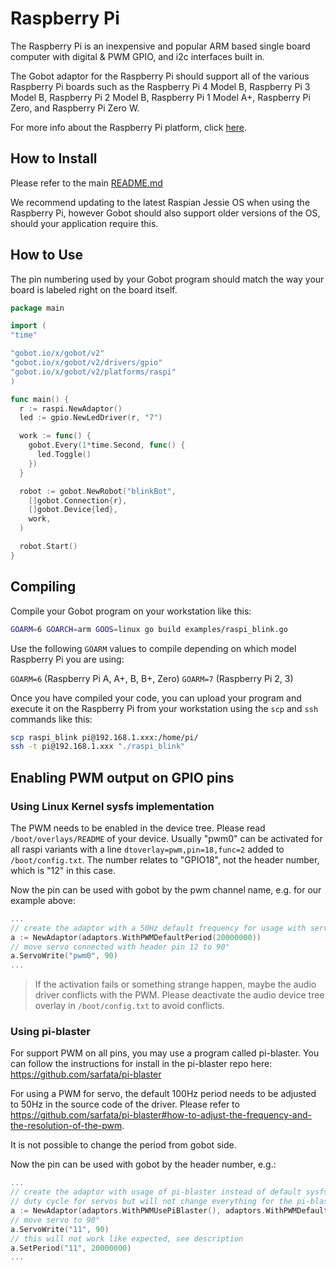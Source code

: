 # Raspberry Pi

The Raspberry Pi is an inexpensive and popular ARM based single board computer with digital & PWM GPIO, and i2c interfaces
built in.

The Gobot adaptor for the Raspberry Pi should support all of the various Raspberry Pi boards such as the
Raspberry Pi 4 Model B, Raspberry Pi 3 Model B, Raspberry Pi 2 Model B, Raspberry Pi 1 Model A+, Raspberry Pi Zero,
and Raspberry Pi Zero W.

For more info about the Raspberry Pi platform, click [here](http://www.raspberrypi.org/).

## How to Install

Please refer to the main [README.md](https://github.com/hybridgroup/gobot/blob/release/README.md)

We recommend updating to the latest Raspian Jessie OS when using the Raspberry Pi, however Gobot should also support
older versions of the OS, should your application require this.

## How to Use

The pin numbering used by your Gobot program should match the way your board is labeled right on the board itself.

```go
package main

import (
"time"

"gobot.io/x/gobot/v2"
"gobot.io/x/gobot/v2/drivers/gpio"
"gobot.io/x/gobot/v2/platforms/raspi"
)

func main() {
  r := raspi.NewAdaptor()
  led := gpio.NewLedDriver(r, "7")

  work := func() {
    gobot.Every(1*time.Second, func() {
      led.Toggle()
    })
  }

  robot := gobot.NewRobot("blinkBot",
    []gobot.Connection{r},
    []gobot.Device{led},
    work,
  )

  robot.Start()
}
```

## Compiling

Compile your Gobot program on your workstation like this:

```sh
GOARM=6 GOARCH=arm GOOS=linux go build examples/raspi_blink.go
```

Use the following `GOARM` values to compile depending on which model Raspberry Pi you are using:

`GOARM=6` (Raspberry Pi A, A+, B, B+, Zero)
`GOARM=7` (Raspberry Pi 2, 3)

Once you have compiled your code, you can upload your program and execute it on the Raspberry Pi from your workstation
using the `scp` and `ssh` commands like this:

```sh
scp raspi_blink pi@192.168.1.xxx:/home/pi/
ssh -t pi@192.168.1.xxx "./raspi_blink"
```

## Enabling PWM output on GPIO pins

### Using Linux Kernel sysfs implementation

The PWM needs to be enabled in the device tree. Please read `/boot/overlays/README` of your device. Usually "pwm0" can
be activated for all raspi variants with a line `dtoverlay=pwm,pin=18,func=2` added to `/boot/config.txt`. The number
relates to "GPIO18", not the header number, which is "12" in this case.

Now the pin can be used with gobot by the pwm channel name, e.g. for our example above:

```go
...
// create the adaptor with a 50Hz default frequency for usage with servos
a := NewAdaptor(adaptors.WithPWMDefaultPeriod(20000000))
// move servo connected with header pin 12 to 90°
a.ServoWrite("pwm0", 90)
...
```

> If the activation fails or something strange happen, maybe the audio driver conflicts with the PWM. Please deactivate
> the audio device tree overlay in `/boot/config.txt` to avoid conflicts.

### Using pi-blaster

For support PWM on all pins, you may use a program called pi-blaster. You can follow the instructions for install in
the pi-blaster repo here: <https://github.com/sarfata/pi-blaster>

For using a PWM for servo, the default 100Hz period needs to be adjusted to 50Hz in the source code of the driver.
Please refer to <https://github.com/sarfata/pi-blaster#how-to-adjust-the-frequency-and-the-resolution-of-the-pwm>.

It is not possible to change the period from gobot side.

Now the pin can be used with gobot by the header number, e.g.:

```go
...
// create the adaptor with usage of pi-blaster instead of default sysfs, 50Hz default is given for calculate
// duty cycle for servos but will not change everything for the pi-blaster driver, see description above
a := NewAdaptor(adaptors.WithPWMUsePiBlaster(), adaptors.WithPWMDefaultPeriod(20000000))
// move servo to 90°
a.ServoWrite("11", 90)
// this will not work like expected, see description
a.SetPeriod("11", 20000000)
...
```
